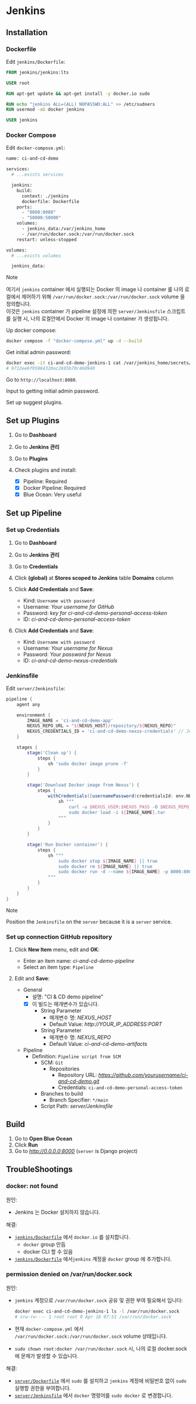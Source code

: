 # Jenkins

## Installation

### Dockerfile

Edit `jenkins/Dockerfile`:

```Dockerfile
FROM jenkins/jenkins:lts

USER root

RUN apt-get update && apt-get install -y docker.io sudo

RUN echo "jenkins ALL=(ALL) NOPASSWD:ALL" >> /etc/sudoers
RUN usermod -aG docker jenkins

USER jenkins
```

### Docker Compose

Edit `docker-compose.yml`:

```bash
name: ci-and-cd-demo

services:
  # ...exists services

  jenkins:
    build:
      context: ./jenkins
      dockerfile: Dockerfile
    ports:
      - "8080:8080"
      - "50000:50000"
    volumes:
      - jenkins_data:/var/jenkins_home
      - /var/run/docker.sock:/var/run/docker.sock
    restart: unless-stopped

volumes:
  # ...exists volumes

  jenkins_data:
```

> [!NOTE]
> 여기서 `jenkins` container 에서 실행되는 Docker 의 image 나 container 를 나의 로컬에서 제어하기 위해 `/var/run/docker.sock:/var/run/docker.sock` volume 을 정의합니다.  
> 이것은 `jenkins` container 가 pipeline 설정에 의한 `server/Jenkinsfile` 스크립트를 실행 시, 나의 로컬안에서 Docker 의 image 나 container 가 생성됩니다.

Up docker compose:

```bash
docker compose -f "docker-compose.yml" up -d --build
```

Get initial admin password:

```bash
docker exec -it ci-and-cd-demo-jenkins-1 cat /var/jenkins_home/secrets/initialAdminPassword
# 9712ee6f95984320ac2695b70c460940
```

Go to `http://localhost:8080`.

Input to getting initial admin password.

Set up suggest plugins.

## Set up Plugins

1. Go to **Dashboard**

2. Go to **Jenkins 관리**

3. Go to **Plugins**

4. Check plugins and install:

   - [x] Pipeline: Required
   - [x] Docker Pipeline: Required
   - [x] Blue Ocean: Very useful

## Set up Pipeline

### Set up Credentials

1. Go to **Dashboard**

2. Go to **Jenkins 관리**

3. Go to **Credentials**

4. Click **(global)** at **Stores scoped to Jenkins** table **Domains** column

5. Click **Add Credentials** and **Save**:

   - Kind: `Username with password`
   - Username: _Your username for GitHub_
   - Password: _key for ci-and-cd-demo-personal-access-token_
   - ID: _ci-and-cd-demo-personal-access-token_

6. Click **Add Credentials** and **Save**:

   - Kind: `Username with password`
   - Username: _Your username for Nexus_
   - Password: _Your password for Nexus_
   - ID: _ci-and-cd-demo-nexus-credentials_

### Jenkinsfile

Edit `server/Jenkinsfile`:

```groovy
pipeline {
    agent any

    environment {
        IMAGE_NAME = 'ci-and-cd-demo-app'
        NEXUS_REPO_URL = "${NEXUS_HOST}/repository/${NEXUS_REPO}"
        NEXUS_CREDENTIALS_ID = 'ci-and-cd-demo-nexus-credentials' // Jenkins에 등록한 크리덴셜 ID
    }

    stages {
        stage('Clean up') {
            steps {
                sh 'sudo docker image prune -f'
            }
        }

        stage('Download Docker image from Nexus') {
            steps {
                withCredentials([usernamePassword(credentialsId: env.NEXUS_CREDENTIALS_ID, usernameVariable: 'NEXUS_USER', passwordVariable: 'NEXUS_PASS')]) {
                    sh """
                        curl -u $NEXUS_USER:$NEXUS_PASS -O $NEXUS_REPO_URL/${IMAGE_NAME}.tar
                        sudo docker load -i ${IMAGE_NAME}.tar
                    """
                }
            }
        }

        stage('Run Docker container') {
            steps {
                sh """
                    sudo docker stop ${IMAGE_NAME} || true
                    sudo docker rm ${IMAGE_NAME} || true
                    sudo docker run -d --name ${IMAGE_NAME} -p 8000:8000 ${IMAGE_NAME}:latest
                """
            }
        }
    }
}
```

> [!NOTE]
> Position the `Jenkinsfile` on the `server` because it is a `server` service.

### Set up connection GitHub repository

1. Click **New Item** menu, edit and **OK**:

   - Enter an item name: _ci-and-cd-demo-pipeline_
   - Select an item type: `Pipeline`

2. Edit and **Save**:

   - General
     - 설명: "CI & CD demo pipeline"
     - [x] 이 빌드는 매개변수가 있습니다.
       - String Parameter
         - 매개변수 명: _NEXUS_HOST_
         - Default Value: _http://YOUR_IP_ADDRESS:PORT_
       - String Parameter
         - 매개변수 명: _NEXUS_REPO_
         - Default Value: _ci-and-cd-demo-artifacts_
   - Pipeline
     - Definition: `Pipeline script from SCM`
       - SCM: `Git`
         - Repositories
           - Repository URL: _https://github.com/yourusername/ci-and-cd-demo.git_
           - Credentials: `ci-and-cd-demo-personal-access-token`
       - Branches to build
         - Branch Specifier: `*/main`
       - Script Path: _server/Jenkinsfile_

## Build

1. Go to **Open Blue Ocean**
2. Click **Run**
3. Go to _http://0.0.0.0:8000_ (`server` is Django project)

## TroubleShootings

### docker: not found

원인:

- Jenkins 는 Docker 설치하지 않습니다.

해결:

- [`jenkins/Dockerfile`](#dockerfile) 에서 `docker.io` 를 설치합니다.
  - `docker` group 만듬
  - docker CLI 할 수 있음
- [`jenkins/Dockerfile`](#dockerfile) 에서`jenkins` 계정을 `docker` group 에 추가합니다.

### permission denied on /var/run/docker.sock

원인:

- `jenkins` 계정으로 `/var/run/docker.sock` 공유 및 권한 부여 필요해서 입니다:

  ```bash
  docker exec ci-and-cd-demo-jenkins-1 ls -l /var/run/docker.sock
  # srw-rw---- 1 root root 0 Apr 16 07:51 /var/run/docker.sock
  ```

- 현재 `docker-compose.yml` 에서 `/var/run/docker.sock:/var/run/docker.sock` volume 상태입니다.

- `sudo chown root:docker /var/run/docker.sock` 시, 나의 로컬 docker.sock 에 문제가 발생할 수 있습니다.

해결:

- [`server/Dockerfile`](#dockerfile) 에서 `sudo` 를 설치하고 `jenkins` 계정에 비밀번호 없이 `sudo` 실행할 권한을 부여합니다.
- [`server/Jenkinsfile`](#jenkinsfile) 에서 `docker` 명령어를 `sudo docker` 로 변경합니다.
